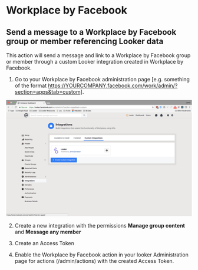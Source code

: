 # Workplace by Facebook
## Send a message to a Workplace by Facebook group or member referencing Looker data

This action will send a message and link to a Workplace by Facebook group or member through a custom Looker integration created in Workplace by Facebook.

1. Go to your Workplace by Facebook administration page [e.g. something of the format https://YOURCOMPANY.facebook.com/work/admin/?section=apps&tab=custom].

![](facebook&#32;workplace&#32;integration.png)

2. Create a new integration with the permissions **Manage group content** and **Message any member**

3. Create an Access Token

4. Enable the Workplace by Facebook action in your looker Administration page for actions (/admin/actions) with the created Access Token.
